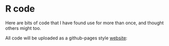 # R code

Here are bits of code that I have found use for more than once, and thought others might too.

All code will be uploaded as a github-pages style [website](https://hcliedtke.github.io/code-bits/):

 
 
 

